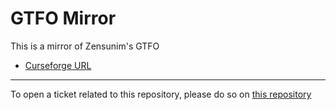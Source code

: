 # GTFO Mirror

This is a mirror of Zensunim's GTFO 

- [Curseforge URL](https://www.curseforge.com/wow/addons/gtfo)

----

To open a ticket related to this repository, please do so on [this repository](https://github.com/curseforge-mirror/.github)
